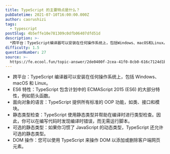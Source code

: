 ```yaml
---
title: TypeScript 的主要特点是什么？
pubDatetime: 2021-07-10T16:00:00.000Z
author: caorushizi
tags:
  - typescript
postSlug: 4b5effe10e781309c0dfb06407dfd51d
description: >-
  *跨平台：TypeScript编译器可以安装在任何操作系统上，包括Windows、macOS和Linux。*ES6特性：TypeScript包含计划中的ECMAScript2015(ES6)的大部分特
difficulty: 1.5
questionNumber: 27
source: >-
  https://fe.ecool.fun/topic-answer/2de0400f-2cea-41f0-8cb0-616c7124d1bb?orderBy=updateTime&order=desc&tagId=19
---
```


- 跨平台：TypeScript 编译器可以安装在任何操作系统上，包括 Windows、macOS 和 Linux。
- ES6 特性：TypeScript 包含计划中的 ECMAScript 2015 (ES6) 的大部分特性，例如箭头函数。
- 面向对象的语言：TypeScript 提供所有标准的 OOP 功能，如类、接口和模块。
- 静态类型检查：TypeScript 使用静态类型并帮助在编译时进行类型检查。因此，你可以在编写代码时发现编译时错误，而无需运行脚本。
- 可选的静态类型：如果你习惯了 JavaScript 的动态类型，TypeScript 还允许可选的静态类型。
- DOM 操作：您可以使用 TypeScript 来操作 DOM 以添加或删除客户端网页元素。
